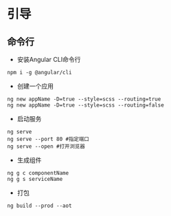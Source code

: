 # 引导

## 命令行
- 安装Angular CLI命令行
```
npm i -g @angular/cli
```

- 创建一个应用
```
ng new appName -D=true --style=scss --routing=true
ng new appName -D=true --style=scss --routing=false
```

- 启动服务
```
ng serve
ng serve --port 80 #指定端口
ng serve --open #打开浏览器
```

- 生成组件
```
ng g c componentName
ng g s serviceName
```


- 打包
```
ng build --prod --aot
```

